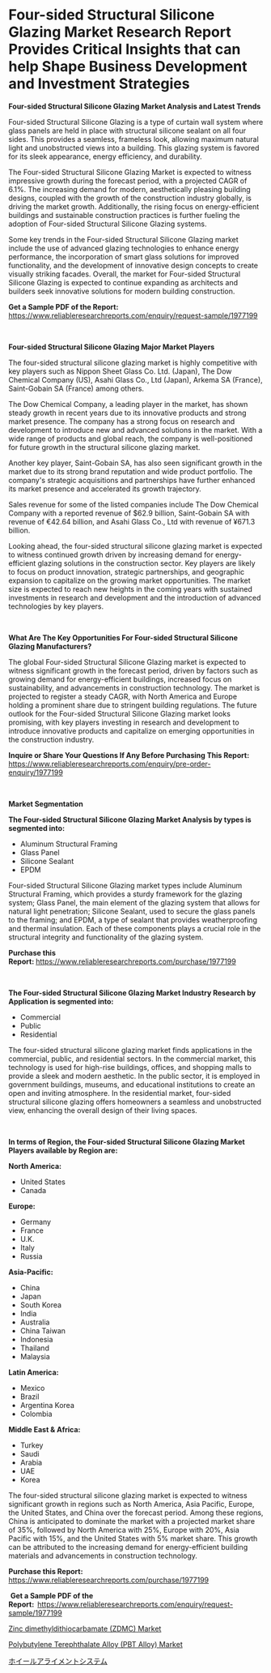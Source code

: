 <p><h1>Four-sided Structural Silicone Glazing Market Research Report Provides Critical Insights that can help Shape Business Development and Investment Strategies</h1></p><p><strong>Four-sided Structural Silicone Glazing Market Analysis and Latest Trends</strong></p>
<p><p>Four-sided Structural Silicone Glazing is a type of curtain wall system where glass panels are held in place with structural silicone sealant on all four sides. This provides a seamless, frameless look, allowing maximum natural light and unobstructed views into a building. This glazing system is favored for its sleek appearance, energy efficiency, and durability.</p><p>The Four-sided Structural Silicone Glazing Market is expected to witness impressive growth during the forecast period, with a projected CAGR of 6.1%. The increasing demand for modern, aesthetically pleasing building designs, coupled with the growth of the construction industry globally, is driving the market growth. Additionally, the rising focus on energy-efficient buildings and sustainable construction practices is further fueling the adoption of Four-sided Structural Silicone Glazing systems.</p><p>Some key trends in the Four-sided Structural Silicone Glazing market include the use of advanced glazing technologies to enhance energy performance, the incorporation of smart glass solutions for improved functionality, and the development of innovative design concepts to create visually striking facades. Overall, the market for Four-sided Structural Silicone Glazing is expected to continue expanding as architects and builders seek innovative solutions for modern building construction.</p></p>
<p><strong>Get a Sample PDF of the Report:&nbsp;</strong> <a href="https://www.reliableresearchreports.com/enquiry/request-sample/1977199">https://www.reliableresearchreports.com/enquiry/request-sample/1977199</a></p>
<p>&nbsp;</p>
<p><strong>Four-sided Structural Silicone Glazing Major Market Players</strong></p>
<p><p>The four-sided structural silicone glazing market is highly competitive with key players such as Nippon Sheet Glass Co. Ltd. (Japan), The Dow Chemical Company (US), Asahi Glass Co., Ltd (Japan), Arkema SA (France), Saint-Gobain SA (France) among others.</p><p>The Dow Chemical Company, a leading player in the market, has shown steady growth in recent years due to its innovative products and strong market presence. The company has a strong focus on research and development to introduce new and advanced solutions in the market. With a wide range of products and global reach, the company is well-positioned for future growth in the structural silicone glazing market.</p><p>Another key player, Saint-Gobain SA, has also seen significant growth in the market due to its strong brand reputation and wide product portfolio. The company's strategic acquisitions and partnerships have further enhanced its market presence and accelerated its growth trajectory.</p><p>Sales revenue for some of the listed companies include The Dow Chemical Company with a reported revenue of $62.9 billion, Saint-Gobain SA with revenue of €42.64 billion, and Asahi Glass Co., Ltd with revenue of ¥671.3 billion.</p><p>Looking ahead, the four-sided structural silicone glazing market is expected to witness continued growth driven by increasing demand for energy-efficient glazing solutions in the construction sector. Key players are likely to focus on product innovation, strategic partnerships, and geographic expansion to capitalize on the growing market opportunities. The market size is expected to reach new heights in the coming years with sustained investments in research and development and the introduction of advanced technologies by key players.</p></p>
<p>&nbsp;</p>
<p><strong>What Are The Key Opportunities For Four-sided Structural Silicone Glazing Manufacturers?</strong></p>
<p><p>The global Four-sided Structural Silicone Glazing market is expected to witness significant growth in the forecast period, driven by factors such as growing demand for energy-efficient buildings, increased focus on sustainability, and advancements in construction technology. The market is projected to register a steady CAGR, with North America and Europe holding a prominent share due to stringent building regulations. The future outlook for the Four-sided Structural Silicone Glazing market looks promising, with key players investing in research and development to introduce innovative products and capitalize on emerging opportunities in the construction industry.</p></p>
<p><strong>Inquire or Share Your Questions If Any Before Purchasing This Report:</strong> <a href="https://www.reliableresearchreports.com/enquiry/pre-order-enquiry/1977199">https://www.reliableresearchreports.com/enquiry/pre-order-enquiry/1977199</a></p>
<p>&nbsp;</p>
<p><strong>Market Segmentation</strong></p>
<p><strong>The Four-sided Structural Silicone Glazing Market Analysis by types is segmented into:</strong></p>
<p><ul><li>Aluminum Structural Framing</li><li>Glass Panel</li><li>Silicone Sealant</li><li>EPDM</li></ul></p>
<p><p>Four-sided Structural Silicone Glazing market types include Aluminum Structural Framing, which provides a sturdy framework for the glazing system; Glass Panel, the main element of the glazing system that allows for natural light penetration; Silicone Sealant, used to secure the glass panels to the framing; and EPDM, a type of sealant that provides weatherproofing and thermal insulation. Each of these components plays a crucial role in the structural integrity and functionality of the glazing system.</p></p>
<p><strong>Purchase this Report:&nbsp;</strong><a href="https://www.reliableresearchreports.com/purchase/1977199">https://www.reliableresearchreports.com/purchase/1977199</a></p>
<p>&nbsp;</p>
<p><strong>The Four-sided Structural Silicone Glazing Market Industry Research by Application is segmented into:</strong></p>
<p><ul><li>Commercial</li><li>Public</li><li>Residential</li></ul></p>
<p><p>The four-sided structural silicone glazing market finds applications in the commercial, public, and residential sectors. In the commercial market, this technology is used for high-rise buildings, offices, and shopping malls to provide a sleek and modern aesthetic. In the public sector, it is employed in government buildings, museums, and educational institutions to create an open and inviting atmosphere. In the residential market, four-sided structural silicone glazing offers homeowners a seamless and unobstructed view, enhancing the overall design of their living spaces.</p></p>
<p>&nbsp;</p>
<p><strong>In terms of Region, the Four-sided Structural Silicone Glazing Market Players available by Region are:</strong></p>
<p>
    <p> <strong> North America: </strong>
        <ul>
            <li>United States</li>
            <li>Canada</li>
        </ul>
        </p> 
    <p> <strong> Europe: </strong>
        <ul>
            <li>Germany</li>
            <li>France</li>
            <li>U.K.</li>
            <li>Italy</li>
            <li>Russia</li>
        </ul>
        </p> 
    <p> <strong> Asia-Pacific: </strong>
        <ul>
            <li>China</li>
            <li>Japan</li>
            <li>South Korea</li>
            <li>India</li>
            <li>Australia</li>
            <li>China Taiwan</li>
            <li>Indonesia</li>
            <li>Thailand</li>
            <li>Malaysia</li>
        </ul>
        </p> 
    <p> <strong> Latin America: </strong>
        <ul>
            <li>Mexico</li>
            <li>Brazil</li>
            <li>Argentina Korea</li>
            <li>Colombia</li>
        </ul>
        </p> 
    <p> <strong> Middle East & Africa: </strong>
        <ul>
            <li>Turkey</li>
            <li>Saudi</li>
            <li>Arabia</li>
            <li>UAE</li>
            <li>Korea</li>
        </ul>
    </p>
    </p>
<p><p>The four-sided structural silicone glazing market is expected to witness significant growth in regions such as North America, Asia Pacific, Europe, the United States, and China over the forecast period. Among these regions, China is anticipated to dominate the market with a projected market share of 35%, followed by North America with 25%, Europe with 20%, Asia Pacific with 15%, and the United States with 5% market share. This growth can be attributed to the increasing demand for energy-efficient building materials and advancements in construction technology.</p></p>
<p><strong>Purchase this Report: </strong><a href="https://www.reliableresearchreports.com/purchase/1977199">https://www.reliableresearchreports.com/purchase/1977199</a></p>
<p>&nbsp;<strong>Get a Sample PDF of the Report:&nbsp;&nbsp;</strong><a href="https://www.reliableresearchreports.com/enquiry/request-sample/1977199">https://www.reliableresearchreports.com/enquiry/request-sample/1977199</a></p>
<p><strong></strong></p>
<p><p><a href="https://github.com/Sherrillcrooksxa8i18ucf2m/Market-Research-Report-List-1/blob/main/zinc-dimethyldithiocarbamate-zdmc-market.md">Zinc dimethyldithiocarbamate (ZDMC) Market</a></p><p><a href="https://lydian-appliance-61d.notion.site/Polybutylene-Terephthalate-Alloy-PBT-Alloy-Market-Research-Report-Provides-thorough-Industry-Overv-7d30a471782349e6b729bfb3be9517f6">Polybutylene Terephthalate Alloy (PBT Alloy) Market</a></p><p><a href="https://medium.com/@coraltrout1923/%E3%83%9B%E3%82%A4%E3%83%BC%E3%83%AB%E3%82%A2%E3%83%A9%E3%82%A4%E3%83%A1%E3%83%B3%E3%83%88%E3%82%B7%E3%82%B9%E3%83%86%E3%83%A0%E5%B8%82%E5%A0%B4%E3%81%AE%E5%A4%A7%E3%81%8D%E3%81%95%E3%81%AF-%E3%82%B0%E3%83%AD%E3%83%BC%E3%83%90%E3%83%AB%E7%94%A3%E6%A5%AD%E3%81%AB%E3%81%8A%E3%81%91%E3%82%8B%E6%9C%80%E9%81%A9%E3%81%AA%E3%83%9E%E3%83%BC%E3%82%B1%E3%83%86%E3%82%A3%E3%83%B3%E3%82%B0%E3%83%81%E3%83%A3%E3%83%B3%E3%83%8D%E3%83%AB%E3%82%92%E6%98%8E%E3%82%89%E3%81%8B%E3%81%AB%E3%81%97%E3%81%BE%E3%81%99-8afa9ffe2843">ホイールアライメントシステム</a></p></p>